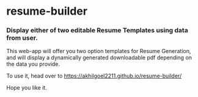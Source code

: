 # resume-builder
### Display either of two editable Resume Templates using data from user.

This web-app will offer you two option templates for Resume Generation, and will display a dynamically generated downloadable pdf depending on the data you provide.  

To use it, head over to https://akhilgoel2211.github.io/resume-builder/  

Hope you like it.
